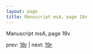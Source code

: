 ```yaml
---
layout: page
title: Manuscript msA, page 18v
---
```


Manuscript msA, page 18v

prev:  [18r](../18r) | next:  [19r](../19r)